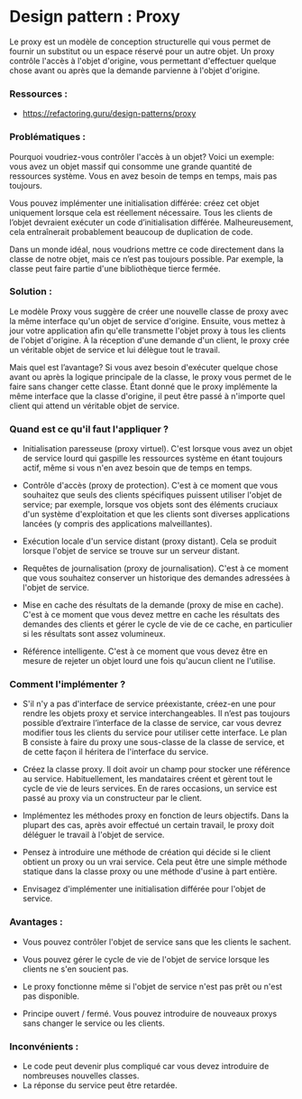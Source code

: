 # Design pattern : Proxy

Le proxy est un modèle de conception structurelle qui vous permet de fournir un substitut ou un espace réservé pour un autre objet. Un proxy contrôle l'accès à l'objet d'origine, vous permettant d'effectuer quelque chose avant ou après que la demande parvienne à l'objet d'origine.

### Ressources :

- https://refactoring.guru/design-patterns/proxy

### Problématiques :

Pourquoi voudriez-vous contrôler l'accès à un objet? Voici un exemple: vous avez un objet massif qui consomme une grande quantité de ressources système. Vous en avez besoin de temps en temps, mais pas toujours.

Vous pouvez implémenter une initialisation différée: créez cet objet uniquement lorsque cela est réellement nécessaire. Tous les clients de l’objet devraient exécuter un code d’initialisation différée. Malheureusement, cela entraînerait probablement beaucoup de duplication de code.

Dans un monde idéal, nous voudrions mettre ce code directement dans la classe de notre objet, mais ce n’est pas toujours possible. Par exemple, la classe peut faire partie d'une bibliothèque tierce fermée.

### Solution :

Le modèle Proxy vous suggère de créer une nouvelle classe de proxy avec la même interface qu'un objet de service d'origine. Ensuite, vous mettez à jour votre application afin qu'elle transmette l'objet proxy à tous les clients de l'objet d'origine. À la réception d'une demande d'un client, le proxy crée un véritable objet de service et lui délègue tout le travail.

Mais quel est l’avantage? Si vous avez besoin d'exécuter quelque chose avant ou après la logique principale de la classe, le proxy vous permet de le faire sans changer cette classe. Étant donné que le proxy implémente la même interface que la classe d'origine, il peut être passé à n'importe quel client qui attend un véritable objet de service.


### Quand est ce qu'il faut l'appliquer ?

- Initialisation paresseuse (proxy virtuel). C'est lorsque vous avez un objet de service lourd qui gaspille les ressources système en étant toujours actif, même si vous n'en avez besoin que de temps en temps.

- Contrôle d'accès (proxy de protection). C'est à ce moment que vous souhaitez que seuls des clients spécifiques puissent utiliser l'objet de service; par exemple, lorsque vos objets sont des éléments cruciaux d'un système d'exploitation et que les clients sont diverses applications lancées (y compris des applications malveillantes).

- Exécution locale d'un service distant (proxy distant). Cela se produit lorsque l'objet de service se trouve sur un serveur distant.

- Requêtes de journalisation (proxy de journalisation). C'est à ce moment que vous souhaitez conserver un historique des demandes adressées à l'objet de service.

- Mise en cache des résultats de la demande (proxy de mise en cache). C'est à ce moment que vous devez mettre en cache les résultats des demandes des clients et gérer le cycle de vie de ce cache, en particulier si les résultats sont assez volumineux.

- Référence intelligente. C'est à ce moment que vous devez être en mesure de rejeter un objet lourd une fois qu'aucun client ne l'utilise.


### Comment l'implémenter ?

- S'il n'y a pas d'interface de service préexistante, créez-en une pour rendre les objets proxy et service interchangeables. Il n’est pas toujours possible d’extraire l’interface de la classe de service, car vous devrez modifier tous les clients du service pour utiliser cette interface. Le plan B consiste à faire du proxy une sous-classe de la classe de service, et de cette façon il héritera de l'interface du service.

- Créez la classe proxy. Il doit avoir un champ pour stocker une référence au service. Habituellement, les mandataires créent et gèrent tout le cycle de vie de leurs services. En de rares occasions, un service est passé au proxy via un constructeur par le client.

- Implémentez les méthodes proxy en fonction de leurs objectifs. Dans la plupart des cas, après avoir effectué un certain travail, le proxy doit déléguer le travail à l'objet de service.

- Pensez à introduire une méthode de création qui décide si le client obtient un proxy ou un vrai service. Cela peut être une simple méthode statique dans la classe proxy ou une méthode d'usine à part entière.

- Envisagez d'implémenter une initialisation différée pour l'objet de service.


### Avantages :

- Vous pouvez contrôler l'objet de service sans que les clients le sachent.

- Vous pouvez gérer le cycle de vie de l'objet de service lorsque les clients ne s'en soucient pas.

- Le proxy fonctionne même si l'objet de service n'est pas prêt ou n'est pas disponible.

- Principe ouvert / fermé. Vous pouvez introduire de nouveaux proxys sans changer le service ou les clients.

### Inconvénients :

- Le code peut devenir plus compliqué car vous devez introduire de nombreuses nouvelles classes.
- La réponse du service peut être retardée.